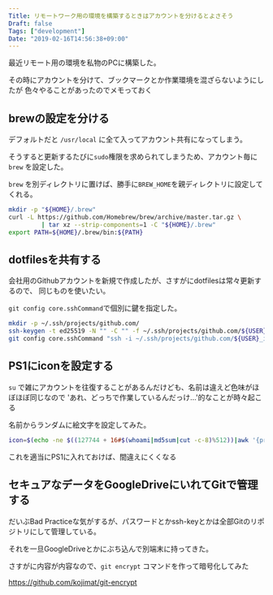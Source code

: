 ```yaml
---
Title: リモートワーク用の環境を構築するときはアカウントを分けるとよさそう
Draft: false
Tags: ["development"]
Date: "2019-02-16T14:56:38+09:00"
---
```


最近リモート用の環境を私物のPCに構築した。

その時にアカウントを分けて、ブックマークとか作業環境を混ざらないようにしたが
色々やることがあったのでメモっておく

<!--more-->

## brewの設定を分ける

デフォルトだと `/usr/local` に全て入ってアカウント共有になってしまう。

そうすると更新するたびに`sudo`権限を求められてしまうため、アカウント毎に `brew` を設定した。

`brew` を別ディレクトリに置けば、勝手に`BREW_HOME`を親ディレクトリに設定してくれる。

```bash
mkdir -p "${HOME}/.brew"
curl -L https://github.com/Homebrew/brew/archive/master.tar.gz \
         | tar xz --strip-components=1 -C "${HOME}/.brew"
export PATH=${HOME}/.brew/bin:${PATH}
```

## dotfilesを共有する

会社用のGithubアカウントを新規で作成したが、さすがにdotfilesは常々更新するので、
同じものを使いたい。

`git config core.sshCommand`で個別に鍵を指定した。

```bash
mkdir -p ~/.ssh/projects/github.com/
ssh-keygen -t ed25519 -N "" -C "" -f ~/.ssh/projects/github.com/${USER}_id_ed25519
git config core.sshCommand "ssh -i ~/.ssh/projects/github.com/${USER}_id_ed25519"
```

## PS1にiconを設定する

`su` で雑にアカウントを往復することがあるんだけども、名前は違えど色味がほぼほぼ同じなので
'あれ、どっちで作業しているんだっけ…'的なことが時々起こる

名前からランダムに絵文字を設定してみた。

```bash
icon=$(echo -ne $((127744 + 16#$(whoami|md5sum|cut -c-8)%512))|awk '{printf("%3c",$1)}')
```

これを適当にPS1に入れておけば、間違えにくくなる

## セキュアなデータをGoogleDriveにいれてGitで管理する

だいぶBad Practiceな気がするが、パスワードとかssh-keyとかは全部Gitのリポジトリにして管理している。

それを一旦GoogleDriveとかにぶち込んで別端末に持ってきた。

さすがに内容が内容なので、`git encrypt` コマンドを作って暗号化してみた

https://github.com/kojimat/git-encrypt

